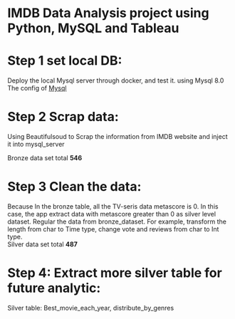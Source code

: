 # IMDB Data Analysis project using Python, MySQL and Tableau
##
# Step 1 set local DB:
Deploy the local Mysql server through docker, and test it.
using Mysql 8.0 \
The config of [Mysql](./docker-compose.yml)
# Step 2 Scrap data:
Using Beautifulsoud to Scrap the information from IMDB website and inject it into mysql_server

Bronze data set total __546__

# Step 3 Clean the data:

Because In the bronze table, all the TV-seris data metascore is 0. In this case, the app extract data with metascore greater than 0 as silver level dataset. Regular the data from bronze_dataset. For example, transform the length from char to Time type, change vote and reviews from char to Int type.\
Silver data set total __487__


# Step 4: Extract more silver table for future analytic:
Silver table: Best_movie_each_year, distribute_by_genres
